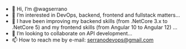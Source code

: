 - 👋 Hi, I’m @wagserrano
- 👀 I’m interested in DevOps, backend, frontend and fullstack matters...
- 🌱 I have been improving my backend skills (from .NetCore 3.x to .NetCore 5) and my frontend skills (from Angular 10 to Angular 12) ...
- 💞️ I’m looking to collaborate on API development...
- 📫 How to reach me by e-mail: serranodevops@gmail.com

